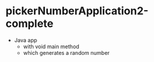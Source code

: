 # pickerNumberApplication2-complete
* Java app
    * with void main method
    * which generates a random number